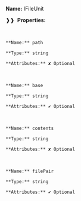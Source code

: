 **Name:** IFileUnit

❱❱&nbsp;&nbsp;**Properties:**

&nbsp;&nbsp;&nbsp;&nbsp;&nbsp;
```
**Name:** path

**Type:** string

**Attributes:** ✘ Optional

```

&nbsp;&nbsp;&nbsp;&nbsp;&nbsp;
```
**Name:** base

**Type:** string

**Attributes:** ✔ Optional

```

&nbsp;&nbsp;&nbsp;&nbsp;&nbsp;
```
**Name:** contents

**Type:** string

**Attributes:** ✘ Optional

```

&nbsp;&nbsp;&nbsp;&nbsp;&nbsp;
```
**Name:** filePair

**Type:** string

**Attributes:** ✔ Optional

```

